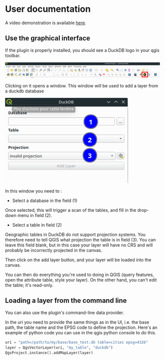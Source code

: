 # User documentation

A video demonstration is available [here](https://vimeo.com/885148138?share=copy).

## Use the graphical interface

If the plugin is properly installed, you should see a DuckDB logo in your qgis toolbar.

![QGIS Toolbar](../static/toolbar.png)

Clicking on it opens a window. This window will be used to add a layer from a duckdb database

![QDuckDB window](../static/qduckdb_ui.png)

In this window you need to :

- Select a database in the field (1)

Once selected, this will trigger a scan of the tables, and fill in the drop-down menu in field (2).

- Select a table in field (2)

Geographic tables in DuckDB do not support projection systems. You therefore need to tell QGIS what projection the table is in field (3). You can leave this field blank, but in this case your layer will have no CRS and will probably be incorrectly projected in the canvas.

Then click on the add layer button, and your layer will be loaded into the canvas.

You can then do everything you're used to doing in QGIS (query features, open the attribute table, style your layer). On the other hand, you can't edit the table; it's read-only.

## Loading a layer from the command line

You can also use the plugin's command-line data provider.

In the uri you need to provide the same things as in the UI, i.e. the base path, the table name and the EPSG code to define the projection. Here's an example of python code you can use in the qgis python console to do this.

```py
uri = "path=/path/to/my/base/base_test.db table=cities epsg=4326"
layer = QgsVectorLayer(uri, "my_table", "duckdb")
QgsProject.instance().addMapLayer(layer)
```

